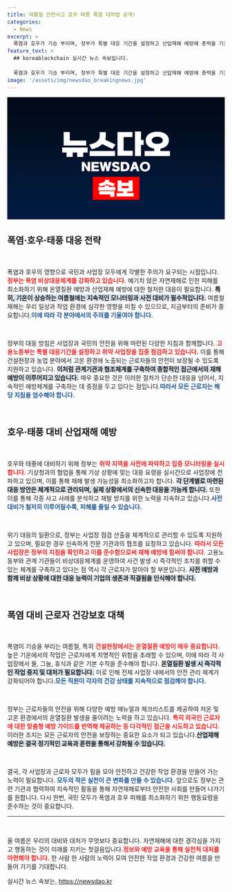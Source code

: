 ```yaml
---
title: 여름철 안전사고 호우 태풍 폭염 대처법 공개!
categories:
  - News
excerpt: >
  폭염과 호우가 기승 부리며, 정부가 특별 대응 기간을 설정하고 산업재해 예방에 총력을 기울이고 있습니다. 건설현장 등 취약 사업장을 집중 점검하고, 근로자 건강 보호를 위한 온열질환 예방 대책을 강화합니다. 지금 바로 클릭해 중요한 정보를 확인하세요!
feature_text: >
  ## koreablockchain 실시간 뉴스 속보입니다.

  폭염과 호우가 기승 부리며, 정부가 특별 대응 기간을 설정하고 산업재해 예방에 총력을 기울이고 있습니다. 건설현장 등 취약 사업장을 집중 점검하고, 근로자 건강 보호를 위한 온열질환 예방 대책을 강화합니다. 지금 바로 클릭해 중요한 정보를 확인하세요!
image: '/assets/img/newsdao_breakingnews.jpg'
---
```


<p><img src="/assets/img/newsdao_breakingnews.jpg" alt="koreablockchain 속보" /></p>

<h2 data-ke-size="size26">폭염·호우·태풍 대응 전략</h2>

<p data-ke-size="size16">&nbsp;</p>

<p>폭염과 호우의 영향으로 국민과 사업장 모두에게 각별한 주의가 요구되는 시점입니다. <b><span style="color: #ee2323;">정부는 폭염 비상대응체계를 강화하고 있습니다.</span></b> 예기치 않은 자연재해로 인한 피해를 최소화하기 위해 온열질환 예방과 산업재해 예방에 대한 철저한 대응이 필요합니다. <b><span style="background-color: #21538527;">특히, 기온이 상승하는 여름철에는 지속적인 모니터링과 사전 대비가 필수적입니다.</span></b> 여름철 재해는 우리 일상과 작업 환경에 심각한 영향을 미칠 수 있으므로, 지금부터의 준비가 중요합니다.<b><span style="color: #1a5490;">이에 따라 각 분야에서의 주의를 기울여야 합니다.</span></b></p>

<p data-ke-size="size16">&nbsp;</p>

<p>정부의 대응 방침은 사업장과 국민의 안전을 위해 마련된 다양한 지침과 함께합니다. <b><span style="color: #ee2323;">고용노동부는 특별 대응기간을 설정하고 취약 사업장을 집중 점검하고 있습니다.</span></b> 이를 통해 건설현장과 농업 분야에서 고온 환경에 노출되는 근로자들의 안전이 보장될 수 있도록 지원하고 있습니다. <b><span style="background-color: #21538527;">이처럼 관계기관과 협조체계를 구축하여 종합적인 접근에서의 재해 예방이 이루어지고 있습니다.</span></b> 매우 중요한 것은 이러한 절차가 단순한 대응을 넘어서, 지속적인 예방체계를 구축하는 데 중점을 두고 있다는 점입니다.<b><span style="color: #1a5490;">따라서 모든 근로자는 해당 지침을 엄수해야 합니다.</span></b></p>

<p data-ke-size="size16">&nbsp;</p>

<h2 data-ke-size="size26">호우·태풍 대비 산업재해 예방</h2>

<p data-ke-size="size16">&nbsp;</p>

<p>호우와 태풍에 대비하기 위해 정부는 <b><span style="color: #ee2323;">취약 지역을 사전에 파악하고 집중 모니터링을 실시합니다.</span></b> 기상청과의 협업을 통해 기상 상황에 맞는 대응 요령을 실시간으로 사업장에 전파하고 있으며, 이를 통해 재해 발생 가능성을 최소화하고자 합니다. <b><span style="background-color: #21538527;">각 단계별로 마련된 대응 방안은 체계적으로 관리되며, 실제 상황에서의 신속한 대응을 가능케 합니다.</span></b> 또한 이를 통해 각종 사고 사례를 분석하고 재발 방지를 위한 노력을 지속하고 있습니다.<b><span style="color: #1a5490;">사전 대비가 철저히 이루어질수록, 피해를 줄일 수 있습니다.</span></b></p>

<p data-ke-size="size16">&nbsp;</p>

<p>위기 대응의 일환으로, 정부는 사업장 점검 산출을 체계적으로 관리할 수 있도록 지원하고 있으며, 필요한 경우 신속하게 전문 기관과의 협조를 요청하고 있습니다. <b><span style="color: #ee2323;">따라서 모든 사업장은 정부의 지침을 확인하고 이를 준수함으로써 재해 예방에 힘써야 합니다.</span></b> 고용노동부와 관계 기관들이 비상대응체계를 운영하여 사건 발생 시 즉각적인 조치를 취할 수 있는 체계를 구축하고 있다는 점 역시 각 근로자가 알아야 할 부분입니다. <b><span style="background-color: #21538527;">사전 예방과 함께 비상 상황에 대한 대응 능력이 기업의 생존과 직결됨을 인식해야 합니다.</span></b> </p>

<p data-ke-size="size16">&nbsp;</p>

<h2 data-ke-size="size26">폭염 대비 근로자 건강보호 대책</h2>

<p data-ke-size="size16">&nbsp;</p>

<p>폭염이 기승을 부리는 여름철, 특히 <b><span style="color: #ee2323;">건설현장에서는 온열질환 예방이 매우 중요합니다.</span></b> 높은 기온에서의 작업은 근로자에게 치명적인 위험을 초래할 수 있으며, 이에 따라 각 사업장에서 물, 그늘, 휴식과 같은 기본 수칙을 준수해야 합니다. <b><span style="background-color: #21538527;">온열질환 발생 시 즉각적인 작업 중지 및 대처가 필요합니다.</span></b> 이로 인해 전체 사업장 내에서의 안전 관리 체계가 강화되어야 합니다.<b><span style="color: #1a5490;">모든 직원이 각자의 건강 상태를 지속적으로 점검해야 합니다.</span></b></p>

<p data-ke-size="size16">&nbsp;</p>

<p>정부는 근로자들의 안전을 위해 다양한 예방 매뉴얼과 체크리스트를 제공하여 저온 및 고온 환경에서의 온열질환 발생을 줄이려는 노력을 하고 있습니다. <b><span style="color: #ee2323;">특히 외국인 근로자에 대한 맞춤형 예방 가이드를 번역해 제공하는 등 다각적인 접근을 시도하고 있습니다.</span></b> 이러한 조치는 모든 근로자의 안전을 보장하는 중요한 요소가 되고 있습니다.<b><span style="background-color: #21538527;">산업재해 예방은 결국 정기적인 교육과 훈련을 통해서 강화될 수 있습니다.</span></b> </p>

<p data-ke-size="size16">&nbsp;</p>

<p>결국, 각 사업장과 근로자 모두가 힘을 모아 안전하고 건강한 작업 환경을 만들어 가는 노력이 필요합니다. <b><span style="color: #1a5490;">모두의 작은 실천이 큰 변화를 만들 수 있습니다.</span></b> 앞으로도 정부는 관련 기관과 협력하여 지속적인 활동을 통해 자연재해로부터 안전한 사회를 만들어 나가기를 원합니다. 다시 한번, 국민 모두가 폭염과 호우 피해를 최소화하기 위한 행동요령을 준수하는 것이 중요합니다.</p>

<hr>

<p data-ke-size="size16">&nbsp;</p>

<p>올 여름은 우리의 대비와 대처가 무엇보다 중요합니다. 자연재해에 대한 경각심을 가지고 행동하는 것이 미래를 지키는 첫걸음입니다.<b><span style="color: #ee2323;">정보와 예방 교육을 통해 실천적 대처를 마련해야 합니다.</span></b> 한 사람 한 사람의 노력이 모여 안전한 작업 환경과 건강한 여름을 만들어 가기를 기대합니다.</p>
실시간 뉴스 속보는, <a href="https://newsdao.kr" rel="dofollow">https://newsdao.kr</a>


